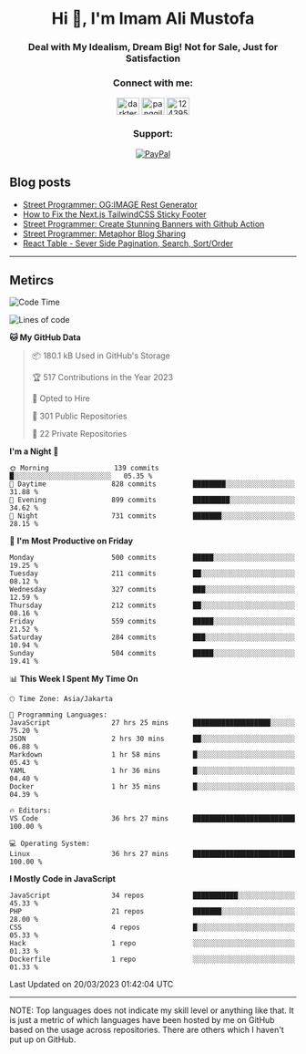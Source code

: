 <h1 align="center">Hi 👋, I'm Imam Ali Mustofa</h1>
<h3 align="center">Deal with My Idealism, Dream Big! Not for Sale, Just for Satisfaction</h3>

<p align="center">
  <h3 align="center">Connect with me:</h3>
  <p align="center">
  <a href="https://dev.to/darkterminal" target="blank"><img align="center" src="https://raw.githubusercontent.com/rahuldkjain/github-profile-readme-generator/master/src/images/icons/Social/devto.svg" alt="darkterminal" height="30" width="40" /></a>
  <a href="https://twitter.com/panggilmeiam" target="blank"><img align="center" src="https://raw.githubusercontent.com/rahuldkjain/github-profile-readme-generator/master/src/images/icons/Social/twitter.svg" alt="panggilmeiam" height="30" width="40" /></a>
  <a href="https://stackoverflow.com/users/12439522" target="blank"><img align="center" src="https://raw.githubusercontent.com/rahuldkjain/github-profile-readme-generator/master/src/images/icons/Social/stack-overflow.svg" alt="12439522" height="30" width="40" /></a>
  </p>
</p>

<h3 align="center">Support:</h3>
<p align="center">
  <a href="https://www.paypal.me/lazarusalhambra" target="_blank"><img src="https://img.shields.io/static/v1?label=PayPal&message=Donate&color=grey&labelColor=blue&logo=paypal" alt="PayPal"></a>
</p>

## Blog posts
<!-- BLOG-POST-LIST:START -->
- [Street Programmer: OG:IMAGE Rest Generator](https://dev.to/darkterminal/street-programmer-ogimage-rest-generator-1jod)
- [How to Fix the Next.js TailwindCSS Sticky Footer](https://dev.to/darkterminal/how-to-fix-the-nextjs-tailwindcss-sticky-footer-1hbk)
- [Street Programmer: Create Stunning Banners with Github Action](https://dev.to/darkterminal/street-programmer-create-stunning-banners-with-github-action-2ljc)
- [Street Programmer: Metaphor Blog Sharing](https://dev.to/darkterminal/street-programmer-metaphor-blog-sharing-fco)
- [React Table - Sever Side Pagination, Search, Sort/Order](https://dev.to/darkterminal/react-table-sever-side-pagination-search-sortorder-2p8m)
<!-- BLOG-POST-LIST:END -->

---
## Metircs

<!--START_SECTION:waka-->
![Code Time](http://img.shields.io/badge/Code%20Time-1%2C371%20hrs%2012%20mins-blue)

![Lines of code](https://img.shields.io/badge/From%20Hello%20World%20I%27ve%20Written-18.4%20million%20lines%20of%20code-blue)

**🐱 My GitHub Data** 

> 📦 180.1 kB Used in GitHub's Storage 
 > 
> 🏆 517 Contributions in the Year 2023
 > 
> 💼 Opted to Hire
 > 
> 📜 301 Public Repositories 
 > 
> 🔑 22 Private Repositories 
 > 
**I'm a Night 🦉** 

```text
🌞 Morning                139 commits         █░░░░░░░░░░░░░░░░░░░░░░░░   05.35 % 
🌆 Daytime                828 commits         ████████░░░░░░░░░░░░░░░░░   31.88 % 
🌃 Evening                899 commits         █████████░░░░░░░░░░░░░░░░   34.62 % 
🌙 Night                  731 commits         ███████░░░░░░░░░░░░░░░░░░   28.15 % 
```
📅 **I'm Most Productive on Friday** 

```text
Monday                   500 commits         █████░░░░░░░░░░░░░░░░░░░░   19.25 % 
Tuesday                  211 commits         ██░░░░░░░░░░░░░░░░░░░░░░░   08.12 % 
Wednesday                327 commits         ███░░░░░░░░░░░░░░░░░░░░░░   12.59 % 
Thursday                 212 commits         ██░░░░░░░░░░░░░░░░░░░░░░░   08.16 % 
Friday                   559 commits         █████░░░░░░░░░░░░░░░░░░░░   21.52 % 
Saturday                 284 commits         ███░░░░░░░░░░░░░░░░░░░░░░   10.94 % 
Sunday                   504 commits         █████░░░░░░░░░░░░░░░░░░░░   19.41 % 
```


📊 **This Week I Spent My Time On** 

```text
🕑︎ Time Zone: Asia/Jakarta

💬 Programming Languages: 
JavaScript               27 hrs 25 mins      ███████████████████░░░░░░   75.20 % 
JSON                     2 hrs 30 mins       ██░░░░░░░░░░░░░░░░░░░░░░░   06.88 % 
Markdown                 1 hr 58 mins        █░░░░░░░░░░░░░░░░░░░░░░░░   05.43 % 
YAML                     1 hr 36 mins        █░░░░░░░░░░░░░░░░░░░░░░░░   04.40 % 
Docker                   1 hr 35 mins        █░░░░░░░░░░░░░░░░░░░░░░░░   04.39 % 

🔥 Editors: 
VS Code                  36 hrs 27 mins      █████████████████████████   100.00 % 

💻 Operating System: 
Linux                    36 hrs 27 mins      █████████████████████████   100.00 % 
```

**I Mostly Code in JavaScript** 

```text
JavaScript               34 repos            ███████████░░░░░░░░░░░░░░   45.33 % 
PHP                      21 repos            ███████░░░░░░░░░░░░░░░░░░   28.00 % 
CSS                      4 repos             █░░░░░░░░░░░░░░░░░░░░░░░░   05.33 % 
Hack                     1 repo              ░░░░░░░░░░░░░░░░░░░░░░░░░   01.33 % 
Dockerfile               1 repo              ░░░░░░░░░░░░░░░░░░░░░░░░░   01.33 % 
```




 Last Updated on 20/03/2023 01:42:04 UTC
<!--END_SECTION:waka-->

---
NOTE: Top languages does not indicate my skill level or anything like that. It is just a metric of which languages have been hosted by me on GitHub based on the usage across repositories. There are others which I haven't put up on GitHub.
